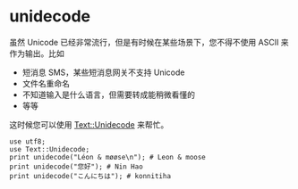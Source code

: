 # unidecode

虽然 Unicode 已经非常流行，但是有时候在某些场景下，您不得不使用 ASCII 来作为输出。比如

  * 短消息 SMS，某些短消息网关不支持 Unicode
  * 文件名重命名
  * 不知道输入是什么语言，但需要转成能稍微看懂的
  * 等等

这时候您可以使用 [Text::Unidecode](https://metacpan.org/pod/Text::Unidecode) 来帮忙。

    use utf8;
    use Text::Unidecode;
    print unidecode("Léon & møøse\n"); # Leon & moose
    print unidecode("您好"); # Nin Hao
    print unidecode("こんにちは"); # konnitiha



